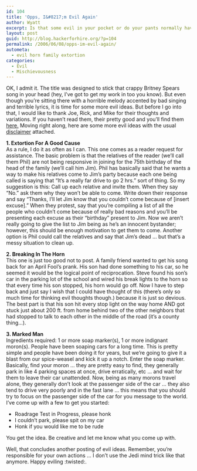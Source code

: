 ```yaml
---
id: 104
title: 'Opps, I&#8217;m Evil Again'
author: Wyatt
excerpt: Is that some evil in your pocket or do your pants normally have acid eating them?
layout: post
guid: http://blog.hackerforhire.org/?p=104
permalink: /2006/06/08/opps-im-evil-again/
autometa:
  - evil horn family extortion
categories:
  - Evil
  - Mischievousness
---
```

OK, I admit it. The title was designed to stick that crappy Britney Spears song in your head (hey, I&#8217;ve got to get my work in too you know). But even though you&#8217;re sitting there with a horrible melody accented by bad singing and terrible lyrics, it is time for some more evil ideas. But before I go into that, I would like to thank Joe, Rick, and Mike for their thoughts and variations. If you haven&#8217;t read them, their pretty good and you&#8217;ll find them [here.]() Moving right along, here are some more evil ideas with the usual [disclaimer]() attached.  
<!--more-->

  
**1. Extortion For A Good Cause**  
As a rule, I do it as often as I can. This one comes as a reader request for assistance. The basic problem is that the relatives of the reader (we&#8217;ll call them Phil) are not being responsive in joining for the 75th birthday of the head of the family (we&#8217;ll call him Jim). Phil has basically said that he wants a way to make his relatives come to Jim&#8217;s party because each one being called is saying that &#8220;It&#8217;s a really far drive to go 2 hrs.&#8221; sort of thing. So my suggestion is this: Call up each relative and invite them. When they say &#8220;No.&#8221; ask them why they won&#8217;t be able to come. Write down their response and say &#8220;Thanks, I&#8217;ll let Jim know that you couldn&#8217;t come because of [insert excuse].&#8221; When they protest, say that you&#8217;re compiling a list of all the people who couldn&#8217;t come because of really bad reasons and you&#8217;ll be presenting each excuse as their &#8220;birthday&#8221; present to Jim. Now we aren&#8217;t really going to give the list to Jim being as he&#8217;s an innocent bystander; however, this should be enough motivation to get them to come. Another option is Phil could call the relatives and say that Jim&#8217;s dead &#8230; but that&#8217;s a messy situation to clean up.

**2. Breaking In The Horn**  
This one is just too good not to post. A family friend wanted to get his song back for an April Fool&#8217;s prank. His son had done something to his car, so he seemed it would be the logical point of reciprocation. Steve found his son&#8217;s car in the parking lot of the school and wired his break lights to the horn so that every time his son stopped, his horn would go off. Now I have to step back and just say I wish that I could have thought of this (there&#8217;s only so much time for thinking evil thoughts though.) because it is just so devious. The best part is that his son hit every stop light on the way home AND got stuck just about 200 ft. from home behind two of the other neighbors that had stopped to talk to each other in the middle of the road (it&#8217;s a county thing&#8230;).

**3. Marked Man**  
Ingredients required: 1 or more soap marker(s), 1 or more indignant moron(s). People have been soaping cars for a long time. This is pretty simple and people have been doing it for years, but we&#8217;re going to give it a blast from our spice-weasel and kick it up a notch. Enter the soap marker. Basically, find your moron &#8230; they are pretty easy to find, they generally park in like 4 parking spaces at once, drive erratically, etc &#8230; and wait for them to leave their car unattended. Now, being as many morons travel alone, they generally don&#8217;t look at the passenger side of the car &#8230; they also tend to drive very poorly and in the fast lane &#8230; this means that you should try to focus on the passenger side of the car for you message to the world. I&#8217;ve come up with a few to get you started:

  * Roadrage Test in Progress, please honk
  * I couldn&#8217;t park, please spit on my car
  * Honk if you would like me to be rude

You get the idea. Be creative and let me know what you come up with.

Well, that concludes another posting of evil ideas. Remember, you&#8217;re responsible for your own actions &#8230; I don&#8217;t use the Jedi mind trick like that anymore. Happy eviling :twisted:.